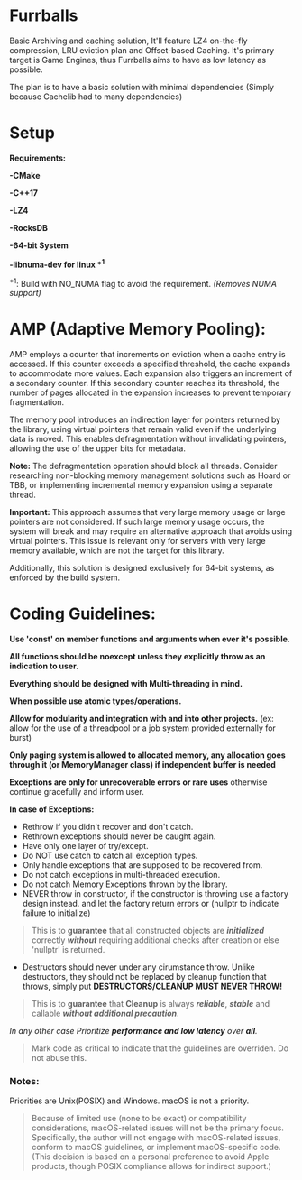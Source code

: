 # Furrballs
Basic Archiving and caching solution, It'll feature LZ4 on-the-fly compression, LRU eviction plan 
and Offset-based Caching. It's primary target is Game Engines, thus Furrballs aims to have as low latency
as possible.

The plan is to have a basic solution with minimal dependencies (Simply because Cachelib had to many 
dependencies)
# Setup
**Requirements:**

**-CMake**

**-C++17**

**-LZ4**

**-RocksDB**

**-64-bit System**

**-libnuma-dev for linux \*<sup>1</sup>**

<sup>*1</sup>: Build with NO_NUMA flag to avoid the requirement. *(Removes NUMA support)*

# AMP (Adaptive Memory Pooling): 

AMP employs a counter that increments on eviction when a cache entry is accessed. 
If this counter exceeds a specified threshold, the cache expands to accommodate more values. 
Each expansion also triggers an increment of a secondary counter. 
If this secondary counter reaches its threshold, 
the number of pages allocated in the expansion increases to prevent temporary fragmentation.

The memory pool introduces an indirection layer for pointers returned by the library, 
using virtual pointers that remain valid even if the underlying data is moved. 
This enables defragmentation without invalidating pointers, allowing the use of the upper bits for metadata.

**Note:** The defragmentation operation should block all threads. 
Consider researching non-blocking memory management solutions such as Hoard or TBB, 
or implementing incremental memory expansion using a separate thread.

**Important:** This approach assumes that very large memory usage or large pointers are not considered. 
If such large memory usage occurs, the system will break and may require an alternative approach that avoids using virtual pointers. 
This issue is relevant only for servers with very large memory available, which are not the target for this library.

Additionally, this solution is designed exclusively for 64-bit systems, as enforced by the build system.

# Coding Guidelines:

**Use 'const' on member functions and arguments when ever it's possible.**

**All functions should be noexcept unless they explicitly throw as an indication to user.**

**Everything should be designed with Multi-threading in mind.**

**When possible use atomic types/operations.**

**Allow for modularity and integration with and into other projects.**
(ex: allow for the use of a threadpool or a job system provided externally for burst)

**Only paging system is allowed to allocated memory, 
any allocation goes through it (or MemoryManager class) if independent buffer is needed**

**Exceptions are only for unrecoverable errors or rare uses** 
otherwise continue gracefully and inform user.

**In case of Exceptions:** 
- Rethrow if you didn't recover and don't catch.
- Rethrown exceptions should never be caught again.
- Have only one layer of try/except.
- Do NOT use catch to catch all exception types.
- Only handle exceptions that are supposed to be recovered from.
- Do not catch exceptions in multi-threaded execution.
- Do not catch Memory Exceptions thrown by the library.
- NEVER throw in constructor, if the constructor is throwing use a factory design instead. 
and let the factory return errors or (nullptr to indicate failure to initialize)
> This is to **guarantee** that all constructed objects are ***initialized*** correctly 
***without*** requiring additional checks after creation or else 'nullptr' is returned.
- Destructors should never under any cirumstance throw. Unlike destructors, they should not
be replaced by cleanup function that throws, simply put **DESTRUCTORS/CLEANUP MUST NEVER THROW!**
> This is to **guarantee** that **Cleanup** is always ***reliable***, 
***stable*** and callable ***without additional precaution***.

*In any other case Prioritize **performance and low latency** over **all**.*
> Mark code as critical to indicate that the guidelines are overriden. Do not abuse this.

### Notes:
Priorities are Unix(POSIX) and Windows.
macOS is not a priority.

>Because of limited use (none to be exact) or compatibility considerations, 
macOS-related issues will not be the primary focus. 
Specifically, the author will not engage with macOS-related issues, 
conform to macOS guidelines, or implement macOS-specific code. 
(This decision is based on a personal preference to avoid Apple products,
though POSIX compliance allows for indirect support.)
